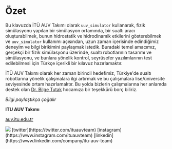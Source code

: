 # Özet

Bu klavuzda İTÜ AUV Takımı olarak `uuv_simulator` kullanarak, fizik simülasyonu yapılan bir simülasyon ortamında, 
bir sualtı aracı oluşturabilmek, bunun hidrostatik ve hidrodinamik etkilerini gösterebilmek ve `uuv_simulator` 
kullanımı açısından, uzun zaman içerisinde edindiğimiz deneyim ve bilgi birikimini paylaşmak istedik. Buradaki 
temel amacımız, gerçekçi bir fizik simülasyonu üzerinde, sualtı robotlarının tasarımı ve simülasyonu, ve bunlara 
yönelik kontrol, seyrüsefer yazılımlarının test edilebilmesi için Türkçe içerikli bir kılavuz hazırlamaktır. 


İTÜ AUV Takımı olarak her zaman birincil hedefimiz, Türkiye'de sualtı robotlarına yönelik çalışmalara ilgi 
artırmak ve bu çalışmalara lise/üniversite seviyesinde ortam hazırlamaktır. Bu yolda bizlerin çalışmalarına
her anlamda destek olan [Dr. Bilge Tutak](mailto:tutak@itu.edu.tr) hocamıza bir teşekkürü borç biliriz.


_Bilgi paylaştıkça çoğalır_


**ITU AUV Takımı**

[auv.itu.edu.tr](auv.itu.edu.tr) 


<img src="https://assets.gitlab-static.net/uploads/-/system/group/avatar/3266773/logo.png?width=64"/>
[twitter](https://twitter.com/ituauvteam) [instagram](https://www.instagram.com/ituauvteam) [linkedin](https://www.linkedin.com/company/itu-auv-team)

